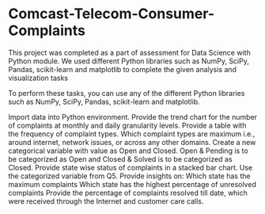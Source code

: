 # Comcast-Telecom-Consumer-Complaints
This project was completed as a part of assessment for Data Science with Python module. We used different Python libraries such as NumPy, SciPy, Pandas, scikit-learn and matplotlib to complete the given analysis and visualization tasks

To perform these tasks, you can use any of the different Python libraries such as NumPy, SciPy, Pandas, scikit-learn and matplotlib.

Import data into Python environment.
Provide the trend chart for the number of complaints at monthly and daily granularity levels.
Provide a table with the frequency of complaint types.
Which complaint types are maximum i.e., around internet, network issues, or across any other domains.
Create a new categorical variable with value as Open and Closed. Open & Pending is to be categorized as Open and Closed & Solved is to be categorized as Closed.
Provide state wise status of complaints in a stacked bar chart. Use the categorized variable from Q5. Provide insights on:
Which state has the maximum complaints
Which state has the highest percentage of unresolved complaints
Provide the percentage of complaints resolved till date, which were received through the Internet and customer care calls.
